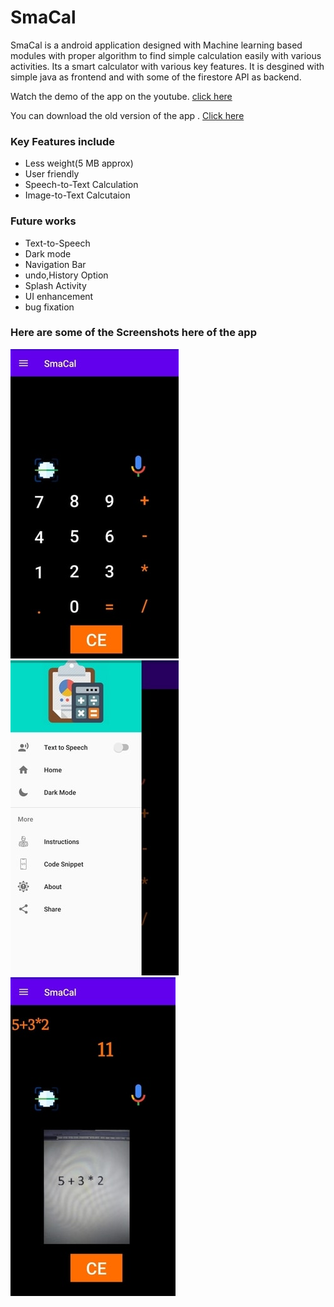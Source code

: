# SmaCal

SmaCal is a android application designed with Machine learning based modules with proper algorithm to find simple calculation easily with various activities. Its a smart calculator with various key features. It is desgined with simple java as frontend and with some of the firestore API as backend.

Watch the demo of the app on the youtube. [click here](https://www.youtube.com/watch?v=OleeFuBYfSo)

You can download the old version of the app . [Click here]()

### Key Features include
- Less weight(5 MB approx)
- User friendly
- Speech-to-Text Calculation
- Image-to-Text Calcutaion


### Future works
- Text-to-Speech 
- Dark mode
- Navigation Bar
- undo,History Option
- Splash Activity
- UI enhancement
- bug fixation

### Here are some of the Screenshots here of the app
![](https://github.com/adarsh1405/SmaCal/blob/master/Assests/img_20201003_113222.jpg)![](https://github.com/adarsh1405/SmaCal/blob/master/Assests/img_20201003_113243.jpg)  ![](https://github.com/adarsh1405/SmaCal/blob/master/Assests/img_20201003_113320.jpg)
